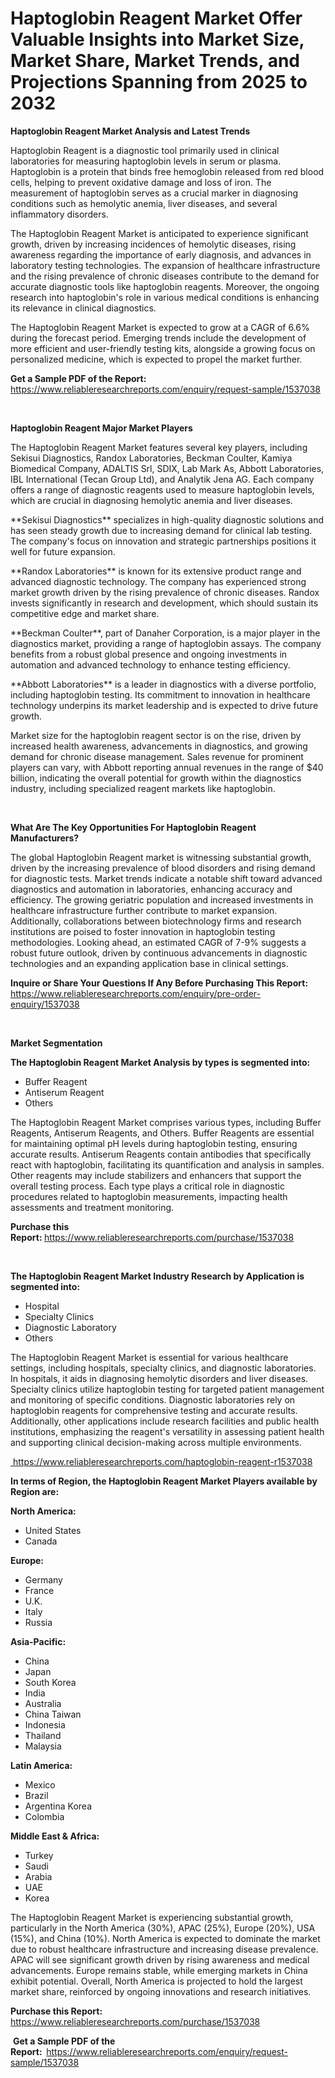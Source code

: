 <p><h1>Haptoglobin Reagent Market Offer Valuable Insights into Market Size, Market Share, Market Trends, and Projections Spanning from 2025 to 2032</h1></p><p><strong>Haptoglobin Reagent Market Analysis and Latest Trends</strong></p>
<p><p>Haptoglobin Reagent is a diagnostic tool primarily used in clinical laboratories for measuring haptoglobin levels in serum or plasma. Haptoglobin is a protein that binds free hemoglobin released from red blood cells, helping to prevent oxidative damage and loss of iron. The measurement of haptoglobin serves as a crucial marker in diagnosing conditions such as hemolytic anemia, liver diseases, and several inflammatory disorders.</p><p>The Haptoglobin Reagent Market is anticipated to experience significant growth, driven by increasing incidences of hemolytic diseases, rising awareness regarding the importance of early diagnosis, and advances in laboratory testing technologies. The expansion of healthcare infrastructure and the rising prevalence of chronic diseases contribute to the demand for accurate diagnostic tools like haptoglobin reagents. Moreover, the ongoing research into haptoglobin's role in various medical conditions is enhancing its relevance in clinical diagnostics.</p><p>The Haptoglobin Reagent Market is expected to grow at a CAGR of 6.6% during the forecast period. Emerging trends include the development of more efficient and user-friendly testing kits, alongside a growing focus on personalized medicine, which is expected to propel the market further.</p></p>
<p><strong>Get a Sample PDF of the Report:&nbsp;</strong> <a href="https://www.reliableresearchreports.com/enquiry/request-sample/1537038?utm_campaign=2279&utm_medium=2&utm_source=Github&utm_content=ia&utm_term=14042025&utm_id=haptoglobin-reagent">https://www.reliableresearchreports.com/enquiry/request-sample/1537038</a></p>
<p>&nbsp;</p>
<p><strong>Haptoglobin Reagent Major Market Players</strong></p>
<p><p>The Haptoglobin Reagent Market features several key players, including Sekisui Diagnostics, Randox Laboratories, Beckman Coulter, Kamiya Biomedical Company, ADALTIS Srl, SDIX, Lab Mark As, Abbott Laboratories, IBL International (Tecan Group Ltd), and Analytik Jena AG. Each company offers a range of diagnostic reagents used to measure haptoglobin levels, which are crucial in diagnosing hemolytic anemia and liver diseases.</p><p>**Sekisui Diagnostics** specializes in high-quality diagnostic solutions and has seen steady growth due to increasing demand for clinical lab testing. The company's focus on innovation and strategic partnerships positions it well for future expansion.</p><p>**Randox Laboratories** is known for its extensive product range and advanced diagnostic technology. The company has experienced strong market growth driven by the rising prevalence of chronic diseases. Randox invests significantly in research and development, which should sustain its competitive edge and market share.</p><p>**Beckman Coulter**, part of Danaher Corporation, is a major player in the diagnostics market, providing a range of haptoglobin assays. The company benefits from a robust global presence and ongoing investments in automation and advanced technology to enhance testing efficiency.</p><p>**Abbott Laboratories** is a leader in diagnostics with a diverse portfolio, including haptoglobin testing. Its commitment to innovation in healthcare technology underpins its market leadership and is expected to drive future growth.</p><p>Market size for the haptoglobin reagent sector is on the rise, driven by increased health awareness, advancements in diagnostics, and growing demand for chronic disease management. Sales revenue for prominent players can vary, with Abbott reporting annual revenues in the range of $40 billion, indicating the overall potential for growth within the diagnostics industry, including specialized reagent markets like haptoglobin.</p></p>
<p>&nbsp;</p>
<p><strong>What Are The Key Opportunities For Haptoglobin Reagent Manufacturers?</strong></p>
<p><p>The global Haptoglobin Reagent market is witnessing substantial growth, driven by the increasing prevalence of blood disorders and rising demand for diagnostic tests. Market trends indicate a notable shift toward advanced diagnostics and automation in laboratories, enhancing accuracy and efficiency. The growing geriatric population and increased investments in healthcare infrastructure further contribute to market expansion. Additionally, collaborations between biotechnology firms and research institutions are poised to foster innovation in haptoglobin testing methodologies. Looking ahead, an estimated CAGR of 7-9% suggests a robust future outlook, driven by continuous advancements in diagnostic technologies and an expanding application base in clinical settings.</p></p>
<p><strong>Inquire or Share Your Questions If Any Before Purchasing This Report:</strong> <a href="https://www.reliableresearchreports.com/enquiry/pre-order-enquiry/1537038?utm_campaign=2279&utm_medium=2&utm_source=Github&utm_content=ia&utm_term=14042025&utm_id=haptoglobin-reagent">https://www.reliableresearchreports.com/enquiry/pre-order-enquiry/1537038</a></p>
<p>&nbsp;</p>
<p><strong>Market Segmentation</strong></p>
<p><strong>The Haptoglobin Reagent Market Analysis by types is segmented into:</strong></p>
<p><ul><li>Buffer Reagent</li><li>Antiserum Reagent</li><li>Others</li></ul></p>
<p><p>The Haptoglobin Reagent Market comprises various types, including Buffer Reagents, Antiserum Reagents, and Others. Buffer Reagents are essential for maintaining optimal pH levels during haptoglobin testing, ensuring accurate results. Antiserum Reagents contain antibodies that specifically react with haptoglobin, facilitating its quantification and analysis in samples. Other reagents may include stabilizers and enhancers that support the overall testing process. Each type plays a critical role in diagnostic procedures related to haptoglobin measurements, impacting health assessments and treatment monitoring.</p></p>
<p><strong>Purchase this Report:&nbsp;</strong><a href="https://www.reliableresearchreports.com/purchase/1537038?utm_campaign=2279&utm_medium=2&utm_source=Github&utm_content=ia&utm_term=14042025&utm_id=haptoglobin-reagent">https://www.reliableresearchreports.com/purchase/1537038</a></p>
<p>&nbsp;</p>
<p><strong>The Haptoglobin Reagent Market Industry Research by Application is segmented into:</strong></p>
<p><ul><li>Hospital</li><li>Specialty Clinics</li><li>Diagnostic Laboratory</li><li>Others</li></ul></p>
<p><p>The Haptoglobin Reagent Market is essential for various healthcare settings, including hospitals, specialty clinics, and diagnostic laboratories. In hospitals, it aids in diagnosing hemolytic disorders and liver diseases. Specialty clinics utilize haptoglobin testing for targeted patient management and monitoring of specific conditions. Diagnostic laboratories rely on haptoglobin reagents for comprehensive testing and accurate results. Additionally, other applications include research facilities and public health institutions, emphasizing the reagent's versatility in assessing patient health and supporting clinical decision-making across multiple environments.</p></p>
<p><a href="https://www.reliableresearchreports.com/haptoglobin-reagent-r1537038?utm_campaign=2279&utm_medium=2&utm_source=Github&utm_content=ia&utm_term=14042025&utm_id=haptoglobin-reagent">&nbsp;https://www.reliableresearchreports.com/haptoglobin-reagent-r1537038</a></p>
<p><strong>In terms of Region, the Haptoglobin Reagent Market Players available by Region are:</strong></p>
<p>
    <p> <strong> North America: </strong>
        <ul>
            <li>United States</li>
            <li>Canada</li>
        </ul>
        </p> 
    <p> <strong> Europe: </strong>
        <ul>
            <li>Germany</li>
            <li>France</li>
            <li>U.K.</li>
            <li>Italy</li>
            <li>Russia</li>
        </ul>
        </p> 
    <p> <strong> Asia-Pacific: </strong>
        <ul>
            <li>China</li>
            <li>Japan</li>
            <li>South Korea</li>
            <li>India</li>
            <li>Australia</li>
            <li>China Taiwan</li>
            <li>Indonesia</li>
            <li>Thailand</li>
            <li>Malaysia</li>
        </ul>
        </p> 
    <p> <strong> Latin America: </strong>
        <ul>
            <li>Mexico</li>
            <li>Brazil</li>
            <li>Argentina Korea</li>
            <li>Colombia</li>
        </ul>
        </p> 
    <p> <strong> Middle East & Africa: </strong>
        <ul>
            <li>Turkey</li>
            <li>Saudi</li>
            <li>Arabia</li>
            <li>UAE</li>
            <li>Korea</li>
        </ul>
    </p>
    </p>
<p><p>The Haptoglobin Reagent Market is experiencing substantial growth, particularly in the North America (30%), APAC (25%), Europe (20%), USA (15%), and China (10%). North America is expected to dominate the market due to robust healthcare infrastructure and increasing disease prevalence. APAC will see significant growth driven by rising awareness and medical advancements. Europe remains stable, while emerging markets in China exhibit potential. Overall, North America is projected to hold the largest market share, reinforced by ongoing innovations and research initiatives.</p></p>
<p><strong>Purchase this Report: </strong><a href="https://www.reliableresearchreports.com/purchase/1537038?utm_campaign=2279&utm_medium=2&utm_source=Github&utm_content=ia&utm_term=14042025&utm_id=haptoglobin-reagent">https://www.reliableresearchreports.com/purchase/1537038</a></p>
<p>&nbsp;<strong>Get a Sample PDF of the Report:&nbsp;&nbsp;</strong><a href="https://www.reliableresearchreports.com/enquiry/request-sample/1537038?utm_campaign=2279&utm_medium=2&utm_source=Github&utm_content=ia&utm_term=14042025&utm_id=haptoglobin-reagent">https://www.reliableresearchreports.com/enquiry/request-sample/1537038</a></p>
<p><strong></strong></p>
<p><p></p><p></p><p></p></p>